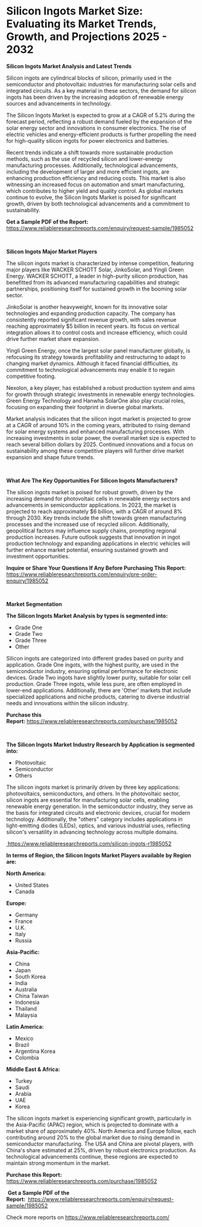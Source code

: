 <p><h1>Silicon Ingots Market Size: Evaluating its Market Trends, Growth, and Projections 2025 - 2032</h1></p><p><strong>Silicon Ingots Market Analysis and Latest Trends</strong></p>
<p><p>Silicon ingots are cylindrical blocks of silicon, primarily used in the semiconductor and photovoltaic industries for manufacturing solar cells and integrated circuits. As a key material in these sectors, the demand for silicon ingots has been driven by the increasing adoption of renewable energy sources and advancements in technology.</p><p>The Silicon Ingots Market is expected to grow at a CAGR of 5.2% during the forecast period, reflecting a robust demand fueled by the expansion of the solar energy sector and innovations in consumer electronics. The rise of electric vehicles and energy-efficient products is further propelling the need for high-quality silicon ingots for power electronics and batteries.</p><p>Recent trends indicate a shift towards more sustainable production methods, such as the use of recycled silicon and lower-energy manufacturing processes. Additionally, technological advancements, including the development of larger and more efficient ingots, are enhancing production efficiency and reducing costs. This market is also witnessing an increased focus on automation and smart manufacturing, which contributes to higher yield and quality control. As global markets continue to evolve, the Silicon Ingots Market is poised for significant growth, driven by both technological advancements and a commitment to sustainability.</p></p>
<p><strong>Get a Sample PDF of the Report:&nbsp;</strong> <a href="https://www.reliableresearchreports.com/enquiry/request-sample/1985052?utm_campaign=3090&utm_medium=2&utm_source=Github&utm_content=ia&utm_term=06042025&utm_id=silicon-ingots">https://www.reliableresearchreports.com/enquiry/request-sample/1985052</a></p>
<p>&nbsp;</p>
<p><strong>Silicon Ingots Major Market Players</strong></p>
<p><p>The silicon ingots market is characterized by intense competition, featuring major players like WACKER SCHOTT Solar, JinkoSolar, and Yingli Green Energy. WACKER SCHOTT, a leader in high-purity silicon production, has benefitted from its advanced manufacturing capabilities and strategic partnerships, positioning itself for sustained growth in the booming solar sector. </p><p>JinkoSolar is another heavyweight, known for its innovative solar technologies and expanding production capacity. The company has consistently reported significant revenue growth, with sales revenue reaching approximately $5 billion in recent years. Its focus on vertical integration allows it to control costs and increase efficiency, which could drive further market share expansion.</p><p>Yingli Green Energy, once the largest solar panel manufacturer globally, is refocusing its strategy towards profitability and restructuring to adapt to changing market dynamics. Although it faced financial difficulties, its commitment to technological advancements may enable it to regain competitive footing.</p><p>Nexolon, a key player, has established a robust production system and aims for growth through strategic investments in renewable energy technologies. Green Energy Technology and Hanwha SolarOne also play crucial roles, focusing on expanding their footprint in diverse global markets.</p><p>Market analysis indicates that the silicon ingot market is projected to grow at a CAGR of around 10% in the coming years, attributed to rising demand for solar energy systems and enhanced manufacturing processes. With increasing investments in solar power, the overall market size is expected to reach several billion dollars by 2025. Continued innovations and a focus on sustainability among these competitive players will further drive market expansion and shape future trends.</p></p>
<p>&nbsp;</p>
<p><strong>What Are The Key Opportunities For Silicon Ingots Manufacturers?</strong></p>
<p><p>The silicon ingots market is poised for robust growth, driven by the increasing demand for photovoltaic cells in renewable energy sectors and advancements in semiconductor applications. In 2023, the market is projected to reach approximately $6 billion, with a CAGR of around 8% through 2030. Key trends include the shift towards green manufacturing processes and the increased use of recycled silicon. Additionally, geopolitical factors may influence supply chains, prompting regional production increases. Future outlook suggests that innovation in ingot production technology and expanding applications in electric vehicles will further enhance market potential, ensuring sustained growth and investment opportunities.</p></p>
<p><strong>Inquire or Share Your Questions If Any Before Purchasing This Report:</strong> <a href="https://www.reliableresearchreports.com/enquiry/pre-order-enquiry/1985052?utm_campaign=3090&utm_medium=2&utm_source=Github&utm_content=ia&utm_term=06042025&utm_id=silicon-ingots">https://www.reliableresearchreports.com/enquiry/pre-order-enquiry/1985052</a></p>
<p>&nbsp;</p>
<p><strong>Market Segmentation</strong></p>
<p><strong>The Silicon Ingots Market Analysis by types is segmented into:</strong></p>
<p><ul><li>Grade One</li><li>Grade Two</li><li>Grade Three</li><li>Other</li></ul></p>
<p><p>Silicon ingots are categorized into different grades based on purity and application. Grade One ingots, with the highest purity, are used in the semiconductor industry, ensuring optimal performance for electronic devices. Grade Two ingots have slightly lower purity, suitable for solar cell production. Grade Three ingots, while less pure, are often employed in lower-end applications. Additionally, there are 'Other' markets that include specialized applications and niche products, catering to diverse industrial needs and innovations within the silicon industry.</p></p>
<p><strong>Purchase this Report:&nbsp;</strong><a href="https://www.reliableresearchreports.com/purchase/1985052?utm_campaign=3090&utm_medium=2&utm_source=Github&utm_content=ia&utm_term=06042025&utm_id=silicon-ingots">https://www.reliableresearchreports.com/purchase/1985052</a></p>
<p>&nbsp;</p>
<p><strong>The Silicon Ingots Market Industry Research by Application is segmented into:</strong></p>
<p><ul><li>Photovoltaic</li><li>Semiconductor</li><li>Others</li></ul></p>
<p><p>The silicon ingots market is primarily driven by three key applications: photovoltaics, semiconductors, and others. In the photovoltaic sector, silicon ingots are essential for manufacturing solar cells, enabling renewable energy generation. In the semiconductor industry, they serve as the basis for integrated circuits and electronic devices, crucial for modern technology. Additionally, the "others" category includes applications in light-emitting diodes (LEDs), optics, and various industrial uses, reflecting silicon's versatility in advancing technology across multiple domains.</p></p>
<p><a href="https://www.reliableresearchreports.com/silicon-ingots-r1985052?utm_campaign=3090&utm_medium=2&utm_source=Github&utm_content=ia&utm_term=06042025&utm_id=silicon-ingots">&nbsp;https://www.reliableresearchreports.com/silicon-ingots-r1985052</a></p>
<p><strong>In terms of Region, the Silicon Ingots Market Players available by Region are:</strong></p>
<p>
    <p> <strong> North America: </strong>
        <ul>
            <li>United States</li>
            <li>Canada</li>
        </ul>
        </p> 
    <p> <strong> Europe: </strong>
        <ul>
            <li>Germany</li>
            <li>France</li>
            <li>U.K.</li>
            <li>Italy</li>
            <li>Russia</li>
        </ul>
        </p> 
    <p> <strong> Asia-Pacific: </strong>
        <ul>
            <li>China</li>
            <li>Japan</li>
            <li>South Korea</li>
            <li>India</li>
            <li>Australia</li>
            <li>China Taiwan</li>
            <li>Indonesia</li>
            <li>Thailand</li>
            <li>Malaysia</li>
        </ul>
        </p> 
    <p> <strong> Latin America: </strong>
        <ul>
            <li>Mexico</li>
            <li>Brazil</li>
            <li>Argentina Korea</li>
            <li>Colombia</li>
        </ul>
        </p> 
    <p> <strong> Middle East & Africa: </strong>
        <ul>
            <li>Turkey</li>
            <li>Saudi</li>
            <li>Arabia</li>
            <li>UAE</li>
            <li>Korea</li>
        </ul>
    </p>
    </p>
<p><p>The silicon ingots market is experiencing significant growth, particularly in the Asia-Pacific (APAC) region, which is projected to dominate with a market share of approximately 40%. North America and Europe follow, each contributing around 20% to the global market due to rising demand in semiconductor manufacturing. The USA and China are pivotal players, with China's share estimated at 25%, driven by robust electronics production. As technological advancements continue, these regions are expected to maintain strong momentum in the market.</p></p>
<p><strong>Purchase this Report: </strong><a href="https://www.reliableresearchreports.com/purchase/1985052?utm_campaign=3090&utm_medium=2&utm_source=Github&utm_content=ia&utm_term=06042025&utm_id=silicon-ingots">https://www.reliableresearchreports.com/purchase/1985052</a></p>
<p>&nbsp;<strong>Get a Sample PDF of the Report:&nbsp;&nbsp;</strong><a href="https://www.reliableresearchreports.com/enquiry/request-sample/1985052?utm_campaign=3090&utm_medium=2&utm_source=Github&utm_content=ia&utm_term=06042025&utm_id=silicon-ingots">https://www.reliableresearchreports.com/enquiry/request-sample/1985052</a></p>
<p><strong></strong></p>
<p>Check more reports on <a href="https://www.reliableresearchreports.com/?utm_campaign=3090&utm_medium=2&utm_source=Github&utm_content=ia&utm_term=06042025&utm_id=silicon-ingots">https://www.reliableresearchreports.com/</a></p>